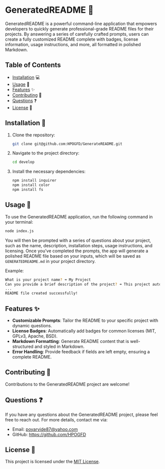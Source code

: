 # GeneratedREADME 📝

GeneratedREADME is a powerful command-line application that empowers developers to quickly generate professional-grade README files for their projects. By answering a series of carefully crafted prompts, users can create a fully customized README complete with badges, license information, usage instructions, and more, all formatted in polished Markdown.

## Table of Contents
- [Installation](#installation) 💻
- [Usage](#usage) 🤖
- [Features](#features) ✨
- [Contributing](#contributing) 🤝
- [Questions](#questions) ❓
- [License](#license) 📄

## Installation 💾
1. Clone the repository:
   ```bash
   git clone git@github.com:HPOGFD/GenerateREADME.git
   ```
2. Navigate to the project directory:
   ```bash
   cd develop
   ```
3. Install the necessary dependencies:
   ```bash
   npm install inquirer
   npm install color
   npm install fs
   ```

## Usage 🚀
To use the GeneratedREADME application, run the following command in your terminal:

```bash
node index.js
```

You will then be prompted with a series of questions about your project, such as the name, description, installation steps, usage instructions, and licensing. Once you've completed the prompts, the app will generate a polished README file based on your inputs, which will be saved as `GENERATEDREADME.md` in your project directory.

Example:
```bash
What is your project name? ➜ My Project
Can you provide a brief description of the project? ➜ This project automates tasks.
...
README file created successfully!
```

## Features ✨
- **Customizable Prompts**: Tailor the README to your specific project with dynamic questions.
- **License Badges**: Automatically add badges for common licenses (MIT, GPLv3, Apache, BSD).
- **Markdown Formatting**: Generate README content that is well-structured and styled in Markdown.
- **Error Handling**: Provide feedback if fields are left empty, ensuring a complete README.

## Contributing 🤝
Contributions to the GeneratedREADME project are welcome! 

## Questions ❓
If you have any questions about the GeneratedREADME project, please feel free to reach out. For more details, contact me via:

- Email: poyarvide87@yahoo.com
- GitHub: https://github.com/HPOGFD

## License 📄
This project is licensed under the [MIT License](LICENSE).